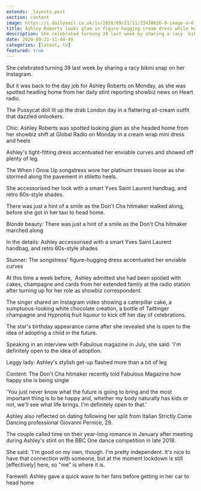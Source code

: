 ```yaml
---
extends: _layouts.post
section: content
image: https://i.dailymail.co.uk/1s/2020/09/21/11/33430626-0-image-a-6_1600684539477.jpg 
title: Ashley Roberts looks glam in figure-hugging cream dress while heading to work at Global Radio  
description: She celebrated turning 39 last week by sharing a racy  bikini snap on her Instagram. But it was back to the day job for Ashley Roberts on Monday as she lit up the drab London day in a figure-hugging outfit 
date: 2020-09-21-11-44-49 
categories: [latest, tv] 
featured: true 
--- 
```

She celebrated turning 39 last week by sharing a racy bikini snap on her Instagram.

But it was back to the day job for Ashley Roberts on Monday, as she was spotted heading home from her daily stint reporting showbiz news on Heart radio. 

The Pussycat doll lit up the drab London day in a flattering all-cream outfit that dazzled onlookers.

Chic: Ashley Roberts was spotted looking glam as she headed home from her showbiz shift at Global Radio on Monday in a cream wrap mini dress and heels 

Ashley's tight-fitting dress accentuated her enviable curves and showed off plenty of leg.

The When I Grow Up songstress wore her platinum tresses loose as she stormed along the pavement in stiletto heels. 

She accessorised her look with a smart Yves Saint Laurent handbag, and retro 60s-style shades. 

There was just a hint of a smile as the Don't Cha hitmaker walked along, before she got in her taxi to head home. 

Blonde beauty: There was just a hint of a smile as the Don't Cha hitmaker marched along 

In the details: Ashley accessorised with a smart Yves Saint Laurent handbag, and retro 60s-style shades

Stunner: The songstress' figure-hugging dress accentuated her enviable curves

At this time a week before,  Ashley admitted she had been spoiled with cakes, champagne and cards from her extended family at the radio station after turning up for her role as showbiz correspondent.

The singer shared an Instagram video showing a caterpillar cake, a sumptuous-looking white chocolate creation, a bottle of Taittinger champagne and Hypnotiq fruit liqueur to kick off her day of celebrations. 

The star's birthday appearance came after she revealed she is open to the idea of adopting a child in the future.

Speaking in an interview with Fabulous magazine in July, she said: 'I'm definitely open to the idea of adoption.

Leggy lady: Ashley's stylish get-up flashed more than a bit of leg

Content: The Don't Cha hitmaker recently told Fabulous Magazine how happy she is being single 

'You just never know what the future is going to bring and the most important thing is to be happy and, whether my body naturally has kids or not, we'll see what life brings. I'm definitely open to that.'

Ashley also reflected on dating following her split from Italian Strictly Come Dancing professional Giovanni Pernice, 29.

The couple called time on their year-long romance in January after meeting during Ashley's stint on the BBC One dance competition in late 2018.

She said: 'I'm good on my own, though. I'm pretty independent. It's nice to have that connection with someone, but at the moment lockdown is still [effectively] here, so "me" is where it is.

Farewell: Ashley gave a quick wave to her fans before getting in her car to head home

